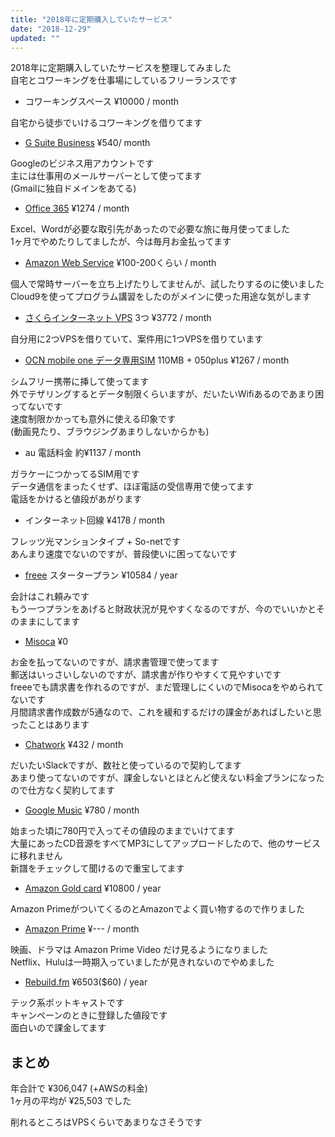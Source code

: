 ```yaml
---
title: "2018年に定期購入していたサービス"
date: "2018-12-29"
updated: ""
---
```


2018年に定期購入していたサービスを整理してみました  
自宅とコワーキングを仕事場にしているフリーランスです  

- コワーキングスペース ¥10000 / month

自宅から徒歩でいけるコワーキングを借りてます  

- [G Suite Business](https://gsuite.google.co.jp/intl/ja/solutions/) ¥540/ month

Googleのビジネス用アカウントです  
主には仕事用のメールサーバーとして使ってます  
(Gmailに独自ドメインをあてる)  

- [Office 365](https://www.office.com/?omkt=ja-jp) ¥1274 / month

Excel、Wordが必要な取引先があったので必要な旅に毎月使ってました  
1ヶ月でやめたりしてましたが、今は毎月お金払ってます  

- [Amazon Web Service](https://aws.amazon.com/jp/) ¥100-200くらい / month

個人で常時サーバーを立ち上げたりしてませんが、試したりするのに使いました  
Cloud9を使ってプログラム講習をしたのがメインに使った用途な気がします  

- [さくらインターネット VPS](https://vps.sakura.ad.jp/) 3つ ¥3772 / month

自分用に2つVPSを借りていて、案件用に1つVPSを借りています

- [OCN mobile one データ専用SIM](https://www.ntt.com/personal/services/mobile/one/sim.html) 110MB + 050plus ¥1267 / month

シムフリー携帯に挿して使ってます  
外でテザリングするとデータ制限くらいますが、だいたいWifiあるのであまり困ってないです  
速度制限かかっても意外に使える印象です  
(動画見たり、ブラウジングあまりしないからかも)  

- au 電話料金 約¥1137 / month

ガラケーにつかってるSIM用です  
データ通信をまったくせず、ほぼ電話の受信専用で使ってます  
電話をかけると値段があがります  

- インターネット回線 ¥4178 / month

フレッツ光マンションタイプ + So-netです  
あんまり速度でないのですが、普段使いに困ってないです  

- [freee](https://www.freee.co.jp/) スタータープラン ¥10584 / year

会計はこれ頼みです  
もう一つプランをあげると財政状況が見やすくなるのですが、今のでいいかとそのままにしてます

- [Misoca](https://www.freee.co.jp://www.misoca.jp/) ¥0

お金を払ってないのですが、請求書管理で使ってます  
郵送はいっさいしないのですが、請求書が作りやすくて見やすいです  
freeeでも請求書を作れるのですが、まだ管理しにくいのでMisocaをやめられてないです  
月間請求書作成数が5通なので、これを緩和するだけの課金があればしたいと思ったことはあります  

- [Chatwork](https://go.chatwork.com/ja/) ¥432 / month

だいたいSlackですが、数社と使っているので契約してます  
あまり使ってないのですが、課金しないとほとんど使えない料金プランになったので仕方なく契約してます

- [Google Music](https://play.google.com/music/) ¥780 / month

始まった頃に780円で入ってその値段のままでいけてます  
大量にあったCD音源をすべてMP3にしてアップロードしたので、他のサービスに移れません  
新譜をチェックして聞けるので重宝してます  

- [Amazon Gold card](https://www.amazon.co.jp/%E4%B8%89%E4%BA%95%E4%BD%8F%E5%8F%8B%E3%82%AB%E3%83%BC%E3%83%89%E6%A0%AA%E5%BC%8F%E4%BC%9A%E7%A4%BE-Amazon-Mastercard%E3%82%B4%E3%83%BC%E3%83%AB%E3%83%89/dp/B0092VB6VK) ¥10800 / year

Amazon PrimeがついてくるのとAmazonでよく買い物するので作りました  

- [Amazon Prime](https://www.amazon.co.jp/amazonprime) ¥--- / month

映画、ドラマは Amazon Prime Video だけ見るようになりました  
Netflix、Huluは一時期入っていましたが見きれないのでやめました  

- [Rebuild.fm](https://rebuild.fm/) ¥6503($60) / year

テック系ポットキャストです  
キャンペーンのときに登録した値段です  
面白いので課金してます  

## まとめ

年合計で ¥306,047 (+AWSの料金)  
1ヶ月の平均が ¥25,503 でした  

削れるところはVPSくらいであまりなさそうです  
